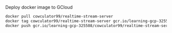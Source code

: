 Deploy docker image to GCloud

```bash
docker pull cowculator99/realtime-stream-server
docker tag cowculator99/realtime-stream-server gcr.io/learning-gcp-325508/cowculator99/realtime-stream-server
docker push gcr.io/learning-gcp-325508/cowculator99/realtime-stream-server
```